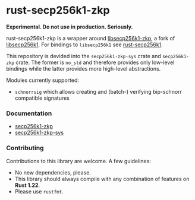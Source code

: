 # rust-secp256k1-zkp

**Experimental. Do not use in production. Seriously.**

rust-secp256k1-zkp is a wrapper around [libsecp256k1-zkp](https://github.com/ElementsProject/secp256k1-zkp/), a fork of [libsecp256k1](https://github.com/bitcoin-core/secp256k1).
For bindings to `libsecp256k1` see [rust-secp256k1](https://github.com/rust-bitcoin/rust-secp256k1/).

This repository is devided into the `secp256k1-zkp-sys` crate and `secp256k1-zkp` crate.
The former is `no_std` and therefore provides only low-level bindings while the latter provides more high-level abstractions.

Modules currently supported:

* `schnorrsig` which allows creating and (batch-) verifying bip-schnorr compatible signatures

### Documentation

- [secp256k1-zkp](https://docs.rs/secp256k1-zkp/)
- [secp256k1-zkp-sys](https://docs.rs/secp256k1-zkp-sys/)

### Contributing

Contributions to this library are welcome. A few guidelines:

* No new dependencies, please.
* This library should always compile with any combination of features on **Rust 1.22**.
* Please use `rustfmt`.
